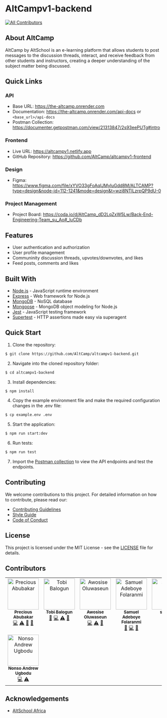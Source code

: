 # AltCampv1-backend

<!-- ALL-CONTRIBUTORS-BADGE:START - Do not remove or modify this section -->
[![All Contributors](https://img.shields.io/badge/all_contributors-8-orange.svg?style=flat-square)](#contributors-)
<!-- ALL-CONTRIBUTORS-BADGE:END -->

## About AltCamp

AltCamp by AltSchool is an e-learning platform that allows students to post messages to the discussion threads, interact, and receive feedback from other students and instructors, creating a deeper understanding of the subject matter being discussed.

## Quick Links

### API
- Base URL: https://the-altcamp.onrender.com
- Documentation: https://the-altcamp.onrender.com/api-docs or `<base_url>/api-docs`
- Postman Collection: https://documenter.getpostman.com/view/21313847/2s93eePUTg#intro

### Frontend
- Live URL: https://altcampv1.netlify.app
- GitHub Repository: https://github.com/AltCamp/altcampv1-frontend

### Design
- Figma: https://www.figma.com/file/xYVO33gFoAqIJMyluGdd8M/ALTCAMP?type=design&node-id=112-1241&mode=design&t=wzi8NTlLzrpQP9dU-0

### Project Management
- Project Board: https://coda.io/d/AltCamp_dD2LqZxW5Lw/Back-End-Engineering-Team_su_Ao#_luCDb


## Features
- User authentication and authorization
- User profile management
- Communinity discussion threads, upvotes/downvotes, and likes
- Feed posts, comments and likes

## Built With

- [Node.js](https://nodejs.org/en/) - JavaScript runtime environment
- [Express](https://expressjs.com/) - Web framework for Node.js
- [MongoDB](https://www.mongodb.com/) - NoSQL database
- [Mongoose](https://mongoosejs.com/) - MongoDB object modeling for Node.js
- [Jest](https://jestjs.io/) - JavaScript testing framework
- [Supertest](https://github.com/ladjs/supertest#readme) - HTTP assertions made easy via superagent

## Quick Start

1. Clone the repository:

  ```bash
  $ git clone https://github.com/AltCamp/altcampv1-backend.git
  ```

2. Navigate into the cloned repository folder:

  ```bash
  $ cd altcampv1-backend
  ```

3. Install dependencies:

  ```bash
  $ npm install
  ```

4. Copy the example environment file and make the required configuration changes in the .env file:

  ```bash
  $ cp example.env .env
  ```

5. Start the application:

  ```bash
  $ npm run start:dev
  ```

6. Run tests:

  ```bash
  $ npm run test
  ```

7. Import the [Postman collection](https://documenter.getpostman.com/view/21313847/2s93eePUTg#intro) to view the API endpoints and test the endpoints.

## Contributing

We welcome contributions to this project. For detailed information on how to contribute, please read our:

- [Contributing Guidelines](/CONTRIBUTING.md)
- [Style Guide](/CONTRIBUTING.md#style-guide)
- [Code of Conduct](/CODE_OF_CONDUCT.md)

## License

This project is licensed under the MIT License - see the [LICENSE](/LICENSE) file for details.

## Contributors

<!-- ALL-CONTRIBUTORS-LIST:START - Do not remove or modify this section -->
<!-- prettier-ignore-start -->
<!-- markdownlint-disable -->
<table>
  <tbody>
    <tr>
      <td align="center" valign="top" width="14.28%"><a href="http://github.com/misspee007"><img src="https://avatars.githubusercontent.com/u/71160347?v=4?s=100" width="100px;" alt="Precious Abubakar"/><br /><sub><b>Precious Abubakar</b></sub></a><br /><a href="https://github.com/AltCamp/altcampv1-backend/commits?author=misspee007" title="Code">💻</a> <a href="https://github.com/AltCamp/altcampv1-backend/commits?author=misspee007" title="Tests">⚠️</a> <a href="#maintenance-misspee007" title="Maintenance">🚧</a> <a href="https://github.com/AltCamp/altcampv1-backend/pulls?q=is%3Apr+reviewed-by%3Amisspee007" title="Reviewed Pull Requests">👀</a></td>
      <td align="center" valign="top" width="14.28%"><a href="https://github.com/tobisupreme"><img src="https://avatars.githubusercontent.com/u/98078707?v=4?s=100" width="100px;" alt="Tobi Balogun"/><br /><sub><b>Tobi Balogun</b></sub></a><br /><a href="#maintenance-tobisupreme" title="Maintenance">🚧</a> <a href="https://github.com/AltCamp/altcampv1-backend/commits?author=tobisupreme" title="Code">💻</a> <a href="https://github.com/AltCamp/altcampv1-backend/commits?author=tobisupreme" title="Tests">⚠️</a> <a href="https://github.com/AltCamp/altcampv1-backend/pulls?q=is%3Apr+reviewed-by%3Atobisupreme" title="Reviewed Pull Requests">👀</a></td>
      <td align="center" valign="top" width="14.28%"><a href="https://github.com/jhhornn"><img src="https://avatars.githubusercontent.com/u/66667958?v=4?s=100" width="100px;" alt="Awosise Oluwaseun"/><br /><sub><b>Awosise Oluwaseun</b></sub></a><br /><a href="https://github.com/AltCamp/altcampv1-backend/commits?author=jhhornn" title="Code">💻</a> <a href="https://github.com/AltCamp/altcampv1-backend/commits?author=jhhornn" title="Tests">⚠️</a> <a href="https://github.com/AltCamp/altcampv1-backend/pulls?q=is%3Apr+reviewed-by%3Ajhhornn" title="Reviewed Pull Requests">👀</a></td>
      <td align="center" valign="top" width="14.28%"><a href="https://boyei.tech/"><img src="https://avatars.githubusercontent.com/u/74235313?v=4?s=100" width="100px;" alt="Samuel Adeboye Folaranmi"/><br /><sub><b>Samuel Adeboye Folaranmi</b></sub></a><br /><a href="https://github.com/AltCamp/altcampv1-backend/commits?author=Boye95" title="Documentation">📖</a> <a href="https://github.com/AltCamp/altcampv1-backend/commits?author=Boye95" title="Code">💻</a> <a href="https://github.com/AltCamp/altcampv1-backend/pulls?q=is%3Apr+reviewed-by%3ABoye95" title="Reviewed Pull Requests">👀</a></td>
      <td align="center" valign="top" width="14.28%"><a href="https://emerge-testing.vercel.app/signup"><img src="https://avatars.githubusercontent.com/u/102043619?v=4?s=100" width="100px;" alt="skyreal"/><br /><sub><b>skyreal</b></sub></a><br /><a href="https://github.com/AltCamp/altcampv1-backend/commits?author=Skywonda" title="Code">💻</a></td>
      <td align="center" valign="top" width="14.28%"><a href="https://github.com/iamaamunir"><img src="https://avatars.githubusercontent.com/u/94959280?v=4?s=100" width="100px;" alt="Munir Abdullahi"/><br /><sub><b>Munir Abdullahi</b></sub></a><br /><a href="#ideas-iamaamunir" title="Ideas, Planning, & Feedback">🤔</a> <a href="https://github.com/AltCamp/altcampv1-backend/pulls?q=is%3Apr+reviewed-by%3Aiamaamunir" title="Reviewed Pull Requests">👀</a> <a href="https://github.com/AltCamp/altcampv1-backend/commits?author=iamaamunir" title="Documentation">📖</a></td>
      <td align="center" valign="top" width="14.28%"><a href="https://github.com/AnthoniaNwanya"><img src="https://avatars.githubusercontent.com/u/105661899?v=4?s=100" width="100px;" alt="Anthonia Nwanya"/><br /><sub><b>Anthonia Nwanya</b></sub></a><br /><a href="https://github.com/AltCamp/altcampv1-backend/commits?author=AnthoniaNwanya" title="Code">💻</a></td>
    </tr>
    <tr>
      <td align="center" valign="top" width="14.28%"><a href="https://github.com/Arndy345"><img src="https://avatars.githubusercontent.com/u/56146728?v=4?s=100" width="100px;" alt="Nonso Andrew Ugbodu"/><br /><sub><b>Nonso Andrew Ugbodu</b></sub></a><br /><a href="https://github.com/AltCamp/altcampv1-backend/commits?author=Arndy345" title="Code">💻</a> <a href="https://github.com/AltCamp/altcampv1-backend/commits?author=Arndy345" title="Tests">⚠️</a></td>
    </tr>
  </tbody>
</table>

<!-- markdownlint-restore -->
<!-- prettier-ignore-end -->

<!-- ALL-CONTRIBUTORS-LIST:END -->

## Acknowledgements

- [AltSchool Africa](https://www.altschoolafrica.com/schools/engineering)

